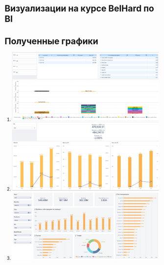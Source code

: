 Визуализации на курсе BelHard по BI
=====================

# Полученные графики
1. ![BI_8](out_jpg/BI_8.png)
2. ![BI_10](out_jpg/BI_10.png)
3. ![HW_10](out_jpg/HW_10.png)


